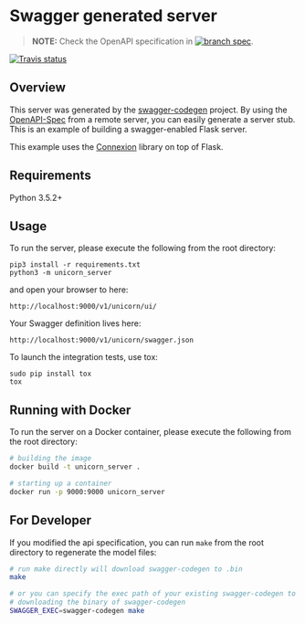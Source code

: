 # Swagger generated server

> **NOTE:** Check the OpenAPI specification in
[![branch spec](https://img.shields.io/badge/branch-spec-blue.svg)](https://github.com/openalto/alto-swagger/tree/spec).

[![Travis status](https://img.shields.io/travis/openalto/alto-swagger.svg)](https://travis-ci.org/openalto/alto-swagger)

## Overview
This server was generated by the [swagger-codegen](https://github.com/swagger-api/swagger-codegen) project. By using the
[OpenAPI-Spec](https://github.com/swagger-api/swagger-core/wiki) from a remote server, you can easily generate a server stub.  This
is an example of building a swagger-enabled Flask server.

This example uses the [Connexion](https://github.com/zalando/connexion) library on top of Flask.

## Requirements
Python 3.5.2+

## Usage
To run the server, please execute the following from the root directory:

```
pip3 install -r requirements.txt
python3 -m unicorn_server
```

and open your browser to here:

```
http://localhost:9000/v1/unicorn/ui/
```

Your Swagger definition lives here:

```
http://localhost:9000/v1/unicorn/swagger.json
```

To launch the integration tests, use tox:
```
sudo pip install tox
tox
```

## Running with Docker

To run the server on a Docker container, please execute the following from the root directory:

```bash
# building the image
docker build -t unicorn_server .

# starting up a container
docker run -p 9000:9000 unicorn_server
```

## For Developer

If you modified the api specification, you can run `make` from the root
directory to regenerate the model files:

```bash
# run make directly will download swagger-codegen to .bin
make

# or you can specify the exec path of your existing swagger-codegen to void
# downloading the binary of swagger-codegen
SWAGGER_EXEC=swagger-codegen make
```
